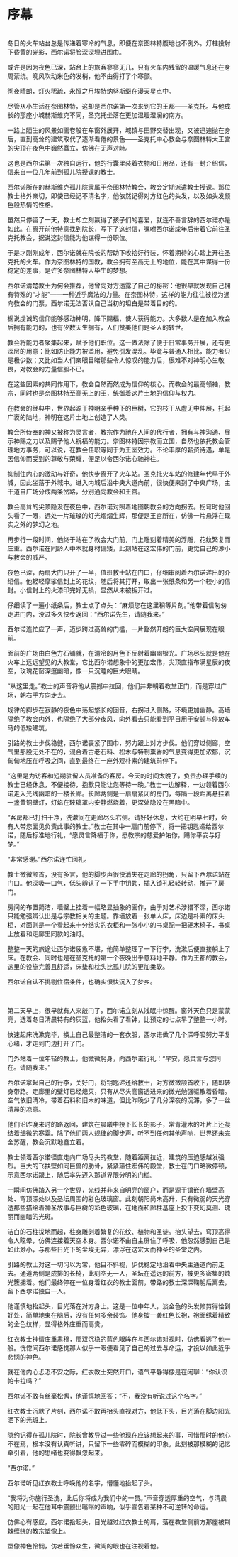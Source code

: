 # 序幕

<br>
冬日的火车站台总是传递着寒冷的气息，即便在奈图林特腹地也不例外。灯柱投射下昏黄的光影，西尔诺将脸深深埋进围巾。

或许是因为夜色已深，站台上的旅客寥寥无几，只有火车内残留的温暖气息还在身周萦绕。晚风吹动米色的发梢，他不由得打了个寒颤。

彻夜晴朗，灯火稀疏，永恒之月埃特纳努斯缀在漫天星点中。

尽管从小生活在奈图林特，这却是西尔诺第一次来到它的王都——圣克托。与他成长的那座小城赫斯维克不同，圣克托坐落在更加温暖湿润的南方。

一路上陌生的风景如画卷般在车窗外展开，城镇与田野交替出现，又被迅速抛在身后，直到高耸的建筑取代了逐渐看倦的景色——圣克托中心教会与奈图林特大王宫的尖顶在夜色中巍然矗立，仿佛在无声对峙。

这也是西尔诺第一次独自远行，他的行囊里装着衣物和日用品，还有一封介绍信，信来自一位几年前到孤儿院授课的教士。

西尔诺所在的赫斯维克孤儿院隶属于奈图林特教会，教会定期派遣教士授课。那位教士格外亲切，即使已经记不清名字，他依然记得对方红色的头发，以及如头发颜色般热情的性格。

虽然只停留了一天，教士却立刻赢得了孩子们的喜爱，就连不善言辞的西尔诺亦是如此。在离开前他特意找到院长，写下了这封信，嘱咐西尔诺成年后带着它前往圣克托教会，据说这封信能为他谋得一份职位。

于是才刚刚成年，西尔诺就在院长的帮助下收拾好行装，怀着期待的心踏上开往圣克托的火车。作为奈图林特的国教，教会拥有至高无上的地位，能在其中谋得一份稳定的差事，是许多奈图林特人毕生的梦想。

西尔诺清楚教士为何会推荐，他曾向对方透露了自己的秘密：他很早就发现自己拥有特殊的“才能”——一种近乎魔法的力量。在奈图林特，这样的能力往往被视为通向教会的门票，西尔诺无法否认自己当初的坦白是带着目的的。

据说虔诚的信仰能够感动神明，降下赐福，使人获得能力。大多数人是在加入教会后拥有能力的，也有少数天生拥有，人们赞美他们是圣人的转世。

教会将能力者聚集起来，赋予他们职位。这一做法除了便于日常事务开展，还有更深层的用意：比如防止能力被滥用，避免引发混乱。毕竟与普通人相比，能力者只是极少数；又比如当人们亲眼目睹那些令人惊叹的能力后，很难不对神明心生敬畏，对教会的力量信服不已。

在这些因素的共同作用下，教会自然而然成为信仰的核心。而教会的最高领袖，教宗，同时也是奈图林特至高无上的王，统御着这片土地的信仰与权力。

在教会的经典中，世界起源于神明亲手种下的巨树，它的枝干从虚无中伸展，托起广袤的陆地，神明在这片土地上创造了人类。

教会所侍奉的神又被称为灵言者，教宗作为祂在人间的代行者，拥有与神沟通、展示神赐之力以及赐予他人祝福的能力。奈图林特因宗教而立国，自然也依托教会管理地方事务，可以说，在教会任职等同于为王室效力。不论丰厚的薪资待遇，单是因信仰而受到的尊敬与荣耀，便足以令西尔诺心驰神往。

抑制住内心的激动与好奇，他快步离开了火车站。圣克托火车站的修建年代早于外城，因此坐落于外城中。进入内城后沿中央大道向前，很快便来到了中央广场，主干道自广场分成两条岔路，分别通向教会和王宫。

教会高耸的尖顶隐没在夜色中，西尔诺对照着地图朝教会的方向拐去。拐弯时他回头看了一眼，远处一片璀璨的灯光熠熠生辉，那便是王宫所在，仿佛一片悬浮在现实之外的梦幻之地。

再步行一段时间，他终于站在了教会大门前，门上雕刻着精美的浮雕，花纹繁复而庄重。西尔诺在同龄人中本就身材偏矮，此刻站在这宏伟的门前，更觉自己的渺小与教会的威严。

夜色已深，两扇大门只开了一半，值班教士站在门口，仔细审阅着西尔诺递出的介绍信。他轻轻摩挲信封上的花纹，随后将其打开，取出一张纸条和另一个较小的信封。小信封上的火漆印完好无损，显然从未被拆开过。

仔细读了一遍小纸条后，教士点了点头：“麻烦您在这里稍等片刻。”他带着信匆匆走进门内，没过多久快步返回：“西尔诺先生，请随我来。”

西尔诺连忙应了一声，迈步跨过高耸的门槛，一片豁然开朗的巨大空间展现在眼前。

面前的广场由白色方石铺就，在清冷的月色下反射着幽幽银光。广场尽头就是他在火车上远远望见的大教堂，它比西尔诺想象中的更加宏伟，尖顶直指布满星辰的夜空，玫瑰花窗深邃幽暗，像一只沉睡的巨大眼睛。

“从这里走。”教士的声音将他从震撼中拉回，他们并非朝着教堂正门，而是穿过广场，朝右手方向走去。

规律的脚步在寂静的夜色中荡起悠长的回音，右拐进入侧路，环境更加幽静。高墙隔绝了教会内外，也隔绝了大部分夜风，向外看去只能看到平日用于安顿与停放车马的低矮建筑。

引路的教士步伐稳健，西尔诺裹紧了围巾，努力跟上对方步伐。他们穿过侧廊，空气里那股无处不在的，混合着古老石料、松木与特制熏香的气息变得更加浓郁，沉甸甸地压在呼吸之间，直到最终在一座外观朴素的建筑前停下。

“这里是为访客和短期驻留人员准备的客房。今天的时间太晚了，负责办理手续的教士已经休息，不便接待，抱歉只能让您等待一晚。”教士一边解释，一边领着西尔诺走入光线幽暗的一楼长廊。长廊两侧是一扇扇紧闭的房门，每隔一段距离悬挂着一盏黄铜壁灯，灯焰在玻璃罩内安静燃烧着，更深处隐没在黑暗中。

“客房都已打扫干净，洗漱间在走廊尽头右侧。请好好休息，大约在明早七时，会有人带您面见负责此事的教士。”教士在其中一扇门前停下，将一把钥匙递给西尔诺，随后标准地行礼，“愿灵言降福于你，愿教宗的慈爱护佑你，赐你平安与好梦。”

“非常感谢。”西尔诺连忙回礼。

教士微微颔首，没有多言，他的脚步声很快消失在走廊的拐角，只留下西尔诺站在门口。他深吸一口气，低头辨认了一下手中钥匙，插入锁孔轻轻转动，推开了房门。

房间的布置简洁，墙壁上挂着一幅略显抽象的画作，由于对艺术涉猎不深，西尔诺只能勉强辨认出是与宗教相关的主题。靠墙放着一张单人床，床边是朴素的床头柜，对面则是一个看起来十分结实的衣柜和一张小小的书桌配一把硬木椅子，书桌上放着和走廊里同款的油灯。

整整一天的旅途让西尔诺疲惫不堪，他简单整理了一下行李，洗漱后便直接躺上了床。在教会、同时也是在圣克托的第一个夜晚出乎意料地平静。作为王都的教会，这里的设施完善且舒适，床垫和枕头比孤儿院的更加柔软。

西尔诺自认不挑剔住宿条件，也确实很快沉入了梦乡。

<br>

第二天早上，很早就有人来敲门了，西尔诺立刻从浅眠中惊醒。窗外天色只是蒙蒙亮，透着冬日清晨特有的灰蓝，他抬头看了看钟，比预定的七点早了整整一小时。

快速起床洗漱完毕，换上自己最整洁的一套衣服，西尔诺做了几个深呼吸努力平复心绪，才走到门边打开了门。

门外站着一位年轻的教士，他微微躬身，向西尔诺行礼：“早安，愿灵言与您同在。请随我来。”

西尔诺拿起自己的行李，关好门，将钥匙递还给教士，对方微微颔首收下，随即转身带路。走廊里的壁灯已经熄灭，只有从尽头高窗透进来的微光勉强驱散着昏暗。空气依旧清冷，带着石料和旧木的味道，但比昨晚少了几分深夜的沉滞，多了一丝清晨的凉意。

他们沿昨晚来时的路返回，建筑在晨曦中投下长长的影子，常青灌木的叶片上还凝结着细微的寒霜。除了他们两人规律的脚步声，听不到任何其他声响，世界还未完全苏醒，教会沉默地矗立着。

教士领着西尔诺径直走向广场尽头的教堂，随着距离拉近，建筑的压迫感越发强烈。巨大的飞扶壁如同巨兽的肋骨，紧紧箍住宏伟的殿堂，教士在门口略微停顿，示意西尔诺跟上，随后率先迈入那道界限分明的门槛。

一瞬间仿佛踏入另一个世界，光线并非来自明亮的窗户，而是源于镶嵌在墙壁高处、穹顶深处以及圣坛周围的彩色玻璃窗。此刻朝阳尚未高升，只有微弱的天光穿透那些描绘着神圣故事与巨树的彩色玻璃，在地面和廊柱基座上投下变幻莫测、瑰丽而幽暗的光斑。

洁白的石柱拔地而起，柱身雕刻着繁复的花纹、植物和圣徒。抬头望去，穹顶高得令人眩晕，仿佛连接着天空本身。西尔诺不由自主屏住了呼吸，他忽然感到自己是如此渺小，与那些日光下的尘埃无异，漂浮在这宏大而神圣的圣堂之内。

引路的教士对这一切习以为常，他目不斜视，步伐稳定地沿着中央主通道向前走去。通道两侧是成排的长椅，此刻空无一人，圣坛在遥远的前方，被更多密集的烛光簇拥着。他们最终停在一位身着红衣的教士面前，带路的教士深深鞠躬后离去，留下西尔诺独自一人。

他谨慎地抬起头，目光落在对方身上。这是一位中年人，淡金色的头发修剪得恰到好处，简单地束在脑后，没有任何多余装饰。他身披一袭红色长袍，袍面绣着精致的金色纹样，显得格外庄重而高贵。

红衣教士神情庄重肃穆，那双沉稳的蓝色眼眸在与西尔诺对视时，仿佛看透了他一般。恍惚间西尔诺感觉那人似乎一眼便看见了自己的过去与命运，才投以如此近乎悲悯的神色。

就在他内心忐忑不安之际，红衣教士突然开口，语气平静得像是在闲聊：“你认识帕卡拉吗？”

西尔诺不敢有丝毫松懈，他谨慎地回答：“不，我没有听说过这个名字。”

红衣教士沉默了片刻，西尔诺不敢再抬头直视对方，他低下头，目光落在脚边阳光洒下的光斑上。

隐约记得在孤儿院时，院长曾教导过一些他现在应该想起来的事，可惜那时的他心不在焉，根本没有认真听讲，只留下一些零碎而模糊的印象。此刻被那模糊的记忆牵引着，他的思绪也变得飘忽起来。

“西尔诺。”

西尔诺听见红衣教士呼唤他的名字，懵懂地抬起了头。

“我将为你施行圣洗，此后你将成为我们中的一员。”声音穿透厚重的空气，与清晨的阳光一起在他耳中震颤出嗡嗡的声响，似乎宣告着某种不可逆转的命运。

仿佛心有感应，西尔诺抬起头，目光越过红衣教士的肩，落在教堂侧前方那座被荆棘缠绕的教宗塑像上。

塑像神色怜悯，仿若垂怜众生，微阖的眼也在注视着他。
